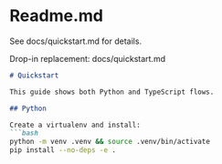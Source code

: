 # Readme.md
See docs/quickstart.md for details.


Drop-in replacement: docs/quickstart.md
```markdown
# Quickstart

This guide shows both Python and TypeScript flows.

## Python

Create a virtualenv and install:
```bash
python -m venv .venv && source .venv/bin/activate
pip install --no-deps -e .

